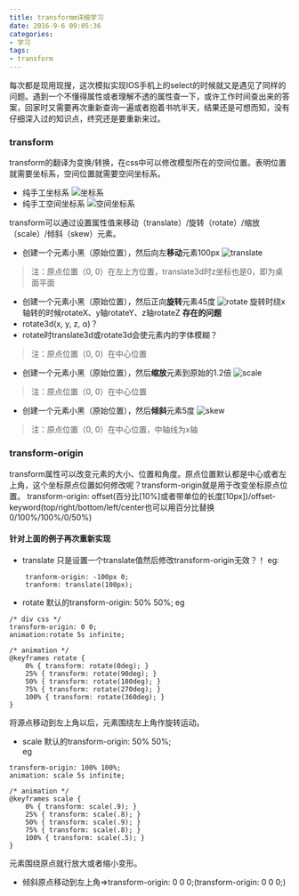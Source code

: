 ```yaml
---
title: transformm详细学习
date: 2016-9-6 09:05:36
categories:
- 学习
tags:
- transform 
---
```

每次都是现用现搜，这次模拟实现IOS手机上的select的时候就又是遇见了同样的问题。遇到一个不懂得属性或者理解不透的属性查一下，或许工作时间查出来的答案，回家时又需要再次重新查询一遍或者抱着书吭半天，结果还是可想而知，没有仔细深入过的知识点，终究还是要重新来过。
<!-- more -->

### transform
transform的翻译为变换/转换，在css中可以修改模型所在的空间位置。表明位置就需要坐标系，空间位置就需要空间坐标系。
* 纯手工坐标系
![坐标系](/blog/assets/imgs/20160906/20160906092758.jpg)
* 纯手工空间坐标系
![空间坐标系](/blog/assets/imgs/20160906/20160906092839.jpg)

transform可以通过设置属性值来移动（translate）/旋转（rotate）/缩放（scale）/倾斜（skew）元素。

* 创建一个元素小黑（原始位置），然后向左**移动**元素100px
![translate](/blog/assets/imgs/20160906/translate.png)
> 注：原点位置（0, 0）在左上方位置，translate3d时z坐标也是0，即为桌面平面  
* 创建一个元素小黑（原始位置），然后正向**旋转**元素45度
![rotate](/blog/assets/imgs/20160906/rotate.png)
 旋转时绕x轴转的时候rotateX、y轴rotateY、z轴rotateZ
 **存在的问题**
 * rotate3d(x, y, z, α)？
 * rotate时translate3d或rotate3d会使元素内的字体模糊？

 > 注：原点位置（0, 0）在中心位置  
* 创建一个元素小黑（原始位置），然后**缩放**元素到原始的1.2倍
![scale](/blog/assets/imgs/20160906/scale.png)
 > 注：原点位置（0, 0）在中心位置
* 创建一个元素小黑（原始位置），然后**倾斜**元素5度
![skew](/blog/assets/imgs/20160906/skew.png)
 > 注：原点位置（0, 0）在中心位置，中轴线为x轴

### transform-origin
transform属性可以改变元素的大小、位置和角度。原点位置默认都是中心或者左上角，这个坐标原点位置如何修改呢？transform-origin就是用于改变坐标原点位置。
transform-origin: offset(百分比[10%]或者带单位的长度[10px])/offset-keyword(top/right/bottom/left/center也可以用百分比替换0/100%/100%/0/50%)

#### 针对上面的例子再次重新实现
* translate
只是设置一个translate值然后修改transform-origin无效？！ 
eg:
```
	tranform-origin: -100px 0;
	tranform: translate(100px);
```
* rotate
默认的transform-origin: 50% 50%;
eg
```
/* div css */
transform-origin: 0 0;
animation:rotate 5s infinite;

/* animation */
@keyframes rotate {
	0% { transform: rotate(0deg); }
	25% { transform: rotate(90deg); }
	50% { transform: rotate(180deg); }
	75% { transform: rotate(270deg); }
	100% { transform: rotate(360deg); }
}
```
将源点移动到左上角以后，元素围绕左上角作旋转运动。  

* scale
默认的transform-origin: 50% 50%;  
eg
```
transform-origin: 100% 100%;
animation: scale 5s infinite;

/* animation */
@keyframes scale {
	0% { transform: scale(.9); }
	25% { transform: scale(.8); }
	50% { transform: scale(.9); }
	75% { transform: scale(.8); }
	100% { transform: scale(.5); }
}
```
元素围绕原点就行放大或者缩小变形。  

* 倾斜原点移动到左上角=>transform-origin: 0 0 0;(transform-origin: 0 0 0;)